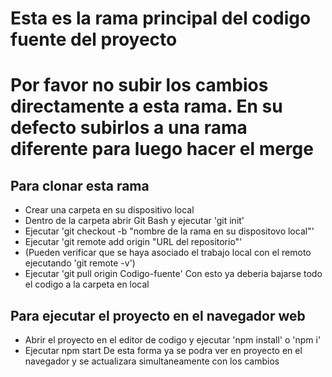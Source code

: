 # Esta es la rama principal del codigo fuente del proyecto
# Por favor no subir los cambios directamente a esta rama. En su defecto subirlos a una rama diferente para luego hacer el merge
## Para clonar esta rama
* Crear una carpeta en su dispositivo local
* Dentro de la carpeta abrir Git Bash y ejecutar 'git init'
* Ejecutar 'git checkout -b "nombre de la rama en su dispositovo local"'
* Ejecutar 'git remote add origin "URL del repositorio"'
* (Pueden verificar que se haya asociado el trabajo local con el remoto ejecutando 'git remote -v')
* Ejecutar 'git pull origin Codigo-fuente'
  Con esto ya deberia bajarse todo el codigo a la carpeta en local
## Para ejecutar el proyecto en el navegador web
* Abrir el proyecto en el editor de codigo y ejecutar 'npm install' o 'npm i'
* Ejecutar npm start
  De esta forma ya se podra ver en proyecto en el navegador y se actualizara simultaneamente con los cambios
